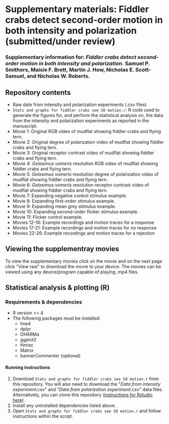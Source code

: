 # Supplementary materials: Fiddler crabs detect second-order motion in both intensity and polarization (submitted/under review)
### Supplementary information for: *Fiddler crabs detect second-order motion in both intensity and polarization.* Samuel P. Smithers, Maisie F. Brett, Martin J. How, Nicholas E. Scott-Samuel, and Nicholas W. Roberts.

## Repository contents
- Raw date from intensity and polarization experiments (.csv files)
- ```Stats and graphs for fiddler crabs see SO motion.r```: R code used to generate the figures for, and perform the statistical analysis on, the data from the intensity and polarization experiments as reported in the manuscript.
- Movie 1: Original RGB video of mudflat showing fiddler crabs and flying tern.
-	Movie 2: Original degree of polarization video of mudflat showing fiddler crabs and flying tern.
-	Movie 3: Original receptor contrast video of mudflat showing fiddler crabs and flying tern. 
-	Movie 4: *Gelasimus vomeris* resolution RGB video of mudflat showing fiddler crabs and flying tern.
-	Movie 5: *Gelasimus vomeris* resolution degree of polarization video of mudflat showing fiddler crabs and flying tern.
-	Movie 6: *Gelasimus vomeris* resolution receptor contrast video of mudflat showing fiddler crabs and flying tern.
-	Movie 7: Expanding negative control stimulus example. 
-	Movie 8: Expanding first-order stimulus example. 
-	Movie 9: Expanding mean grey stimulus example. 
-	Movie 10: Expanding second-order flicker stimulus example. 
-	Movie 11: Flicker control example.
-	Movies 12-16: Example recordings and motion traces for a response
-	Movies 17-21: Example recordings and motion traces for no response
-	Movies 22-26: Example recordings and motion traces for a rejection

## Viewing the supplementray movies
To view the supplementary movies click on the movie and on the next page click "View raw" to download the movie to your device. The movies can be viewed using any device/program capable of playing .mp4 files.  

## Statistical analysis & plotting (R)
### Requirements & dependencies
- R version >= 4
- The following packages must be installed:
  - lme4
  - dplyr
  - DHARMa
  - ggplot2
  - Hmisc
  - Matrix
  - bannerCommenter (optional)

#### Running instructions
1. Download ```Stats and graphs for fiddler crabs see SO motion.r``` from this repository. You will also need to download the "*Data from intensity experiment.csv*" and "*Data from polarization experiment.csv*" data files. Alternatively, you can clone this repository ([instructions for Rstudio here](https://datacarpentry.org/rr-version-control/03-git-in-rstudio/index.html)). 
2. Install any uninstalled dependencies listed above.
3. Open ```Stats and graphs for fiddler crabs see SO motion.r``` and follow instructions within the script.

